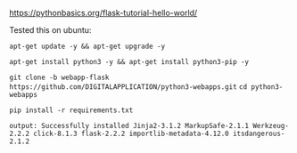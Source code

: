 https://pythonbasics.org/flask-tutorial-hello-world/

Tested this on ubuntu:

`apt-get update -y && apt-get upgrade -y`

`apt-get install python3 -y && apt-get install python3-pip -y`

`git clone -b webapp-flask https://github.com/DIGITALAPPLICATION/python3-webapps.git`
`cd python3-webapps`

`pip install -r requirements.txt`

`output: Successfully installed Jinja2-3.1.2 MarkupSafe-2.1.1 Werkzeug-2.2.2 click-8.1.3 flask-2.2.2 importlib-metadata-4.12.0 itsdangerous-2.1.2`



